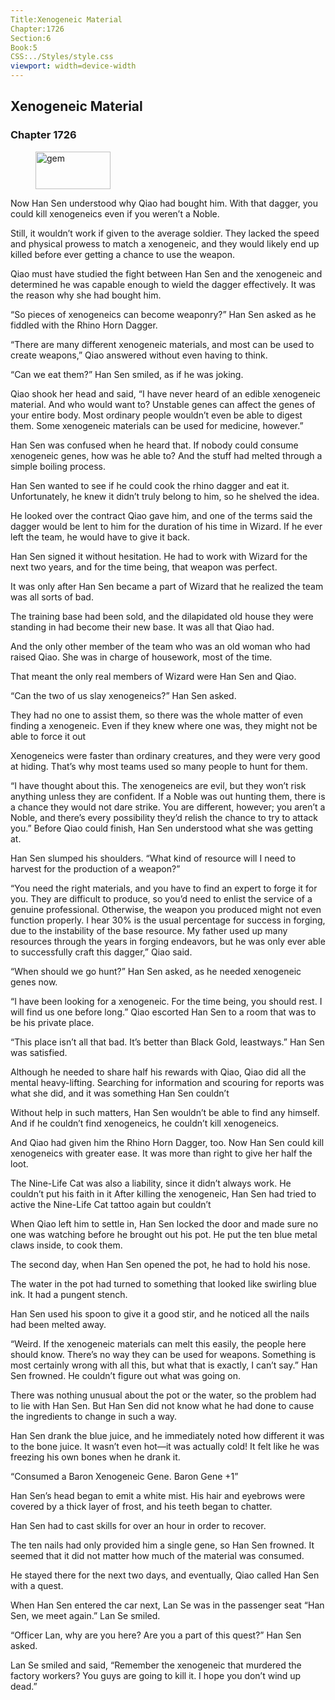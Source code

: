 ```yaml
---
Title:Xenogeneic Material 
Chapter:1726 
Section:6 
Book:5 
CSS:../Styles/style.css 
viewport: width=device-width
---
```

  
## Xenogeneic Material
### Chapter 1726
  
<figure>
	<img src="../Images/gem.gif" alt="gem" id="gem" width="120" height="60" />
</figure>
  

  
Now Han Sen understood why Qiao had bought him. With that dagger, you could kill xenogeneics even if you weren’t a Noble.

Still, it wouldn’t work if given to the average soldier. They lacked the speed and physical prowess to match a xenogeneic, and they would likely end up killed before ever getting a chance to use the weapon.

Qiao must have studied the fight between Han Sen and the xenogeneic and determined he was capable enough to wield the dagger effectively. It was the reason why she had bought him.

“So pieces of xenogeneics can become weaponry?” Han Sen asked as he fiddled with the Rhino Horn Dagger.

“There are many different xenogeneic materials, and most can be used to create weapons,” Qiao answered without even having to think.

“Can we eat them?” Han Sen smiled, as if he was joking.

Qiao shook her head and said, “I have never heard of an edible xenogeneic material. And who would want to? Unstable genes can affect the genes of your entire body. Most ordinary people wouldn’t even be able to digest them. Some xenogeneic materials can be used for medicine, however.”

Han Sen was confused when he heard that. If nobody could consume xenogeneic genes, how was he able to? And the stuff had melted through a simple boiling process.

Han Sen wanted to see if he could cook the rhino dagger and eat it. Unfortunately, he knew it didn’t truly belong to him, so he shelved the idea.

He looked over the contract Qiao gave him, and one of the terms said the dagger would be lent to him for the duration of his time in Wizard. If he ever left the team, he would have to give it back.

Han Sen signed it without hesitation. He had to work with Wizard for the next two years, and for the time being, that weapon was perfect.

It was only after Han Sen became a part of Wizard that he realized the team was all sorts of bad.

The training base had been sold, and the dilapidated old house they were standing in had become their new base. It was all that Qiao had.

And the only other member of the team who was an old woman who had raised Qiao. She was in charge of housework, most of the time.

That meant the only real members of Wizard were Han Sen and Qiao.

“Can the two of us slay xenogeneics?” Han Sen asked.

They had no one to assist them, so there was the whole matter of even finding a xenogeneic. Even if they knew where one was, they might not be able to force it out

Xenogeneics were faster than ordinary creatures, and they were very good at hiding. That’s why most teams used so many people to hunt for them.

“I have thought about this. The xenogeneics are evil, but they won’t risk anything unless they are confident. If a Noble was out hunting them, there is a chance they would not dare strike. You are different, however; you aren’t a Noble, and there’s every possibility they’d relish the chance to try to attack you.” Before Qiao could finish, Han Sen understood what she was getting at.

Han Sen slumped his shoulders. “What kind of resource will I need to harvest for the production of a weapon?”

“You need the right materials, and you have to find an expert to forge it for you. They are difficult to produce, so you’d need to enlist the service of a genuine professional. Otherwise, the weapon you produced might not even function properly. I hear 30% is the usual percentage for success in forging, due to the instability of the base resource. My father used up many resources through the years in forging endeavors, but he was only ever able to successfully craft this dagger,” Qiao said.

“When should we go hunt?” Han Sen asked, as he needed xenogeneic genes now.

“I have been looking for a xenogeneic. For the time being, you should rest. I will find us one before long.” Qiao escorted Han Sen to a room that was to be his private place.

“This place isn’t all that bad. It’s better than Black Gold, leastways.” Han Sen was satisfied.

Although he needed to share half his rewards with Qiao, Qiao did all the mental heavy-lifting. Searching for information and scouring for reports was what she did, and it was something Han Sen couldn’t

Without help in such matters, Han Sen wouldn’t be able to find any himself. And if he couldn’t find xenogeneics, he couldn’t kill xenogeneics.

And Qiao had given him the Rhino Horn Dagger, too. Now Han Sen could kill xenogeneics with greater ease. It was more than right to give her half the loot.

The Nine-Life Cat was also a liability, since it didn’t always work. He couldn’t put his faith in it After killing the xenogeneic, Han Sen had tried to active the Nine-Life Cat tattoo again but couldn’t

When Qiao left him to settle in, Han Sen locked the door and made sure no one was watching before he brought out his pot. He put the ten blue metal claws inside, to cook them.

The second day, when Han Sen opened the pot, he had to hold his nose.

The water in the pot had turned to something that looked like swirling blue ink. It had a pungent stench.

Han Sen used his spoon to give it a good stir, and he noticed all the nails had been melted away.

“Weird. If the xenogeneic materials can melt this easily, the people here should know. There’s no way they can be used for weapons. Something is most certainly wrong with all this, but what that is exactly, I can’t say.” Han Sen frowned. He couldn’t figure out what was going on.

There was nothing unusual about the pot or the water, so the problem had to lie with Han Sen. But Han Sen did not know what he had done to cause the ingredients to change in such a way.

Han Sen drank the blue juice, and he immediately noted how different it was to the bone juice. It wasn’t even hot—it was actually cold! It felt like he was freezing his own bones when he drank it.

“Consumed a Baron Xenogeneic Gene. Baron Gene +1”

Han Sen’s head began to emit a white mist. His hair and eyebrows were covered by a thick layer of frost, and his teeth began to chatter.

Han Sen had to cast skills for over an hour in order to recover.

The ten nails had only provided him a single gene, so Han Sen frowned. It seemed that it did not matter how much of the material was consumed.

He stayed there for the next two days, and eventually, Qiao called Han Sen with a quest.

When Han Sen entered the car next, Lan Se was in the passenger seat “Han Sen, we meet again.” Lan Se smiled.

“Officer Lan, why are you here? Are you a part of this quest?” Han Sen asked.

Lan Se smiled and said, “Remember the xenogeneic that murdered the factory workers? You guys are going to kill it. I hope you don’t wind up dead.”